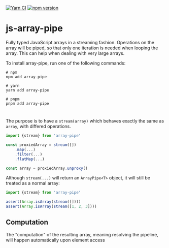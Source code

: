 [![Yarn CI](https://github.com/JorisAerts/js-array-pipe/actions/workflows/yarn.yml/badge.svg)](https://github.com/JorisAerts/js-array-pipe/actions/workflows/yarn.yml)
[![npm version](https://badge.fury.io/js/array-pipe.svg)](https://badge.fury.io/js/array-pipe)

# js-array-pipe

Fully typed JavaScript arrays in a streaming fashion.
Operations on the array will be piped, so that only one iteration is needed when looping the array.
This can help when dealing with very large arrays.

To install array-pipe, run one of the following commands:

```shell 
# npm
npm add array-pipe

# yarn
yarn add array-pipe

# pnpm
pnpm add array-pipe
```

#

The purpose is to have a `stream(array)` which behaves exactly the same as `array`, with differed
operations.

```TypeScript
import {stream} from 'array-pipe'

const proxiedArray = stream([])
    .map(...)
    .filter(...)
    .flatMap(...)

const array = proxiedArray.unproxy()
```

Although `stream(...)` will return an `ArrayPipe<T>` object, it will still be treated as a normal
array:

```TypeScript
import {stream} from 'array-pipe'

assert(Array.isArray(stream([])))
assert(Array.isArray(stream([1, 2, 3])))
```

## Computation

The "computation" of the resulting array, meaning resolving the pipeline,
will happen automatically upon element access
